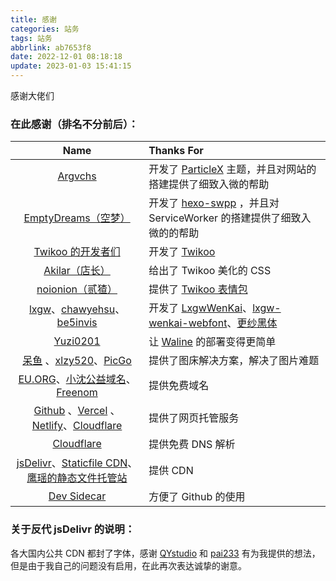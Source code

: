 ```yaml
---
title: 感谢
categories: 站务
tags: 站务
abbrlink: ab7653f8
date: 2022-12-01 08:18:18
update: 2023-01-03 15:41:15
---
```


感谢大佬们

<!-- more -->

### 在此感谢（排名不分前后）：
|Name|Thanks For|
|:-:|:----|
|[Argvchs](https://github.com/argvchs)|开发了 [ParticleX](https://github.com/argvchs/hexo-theme-particlex) 主题，并且对网站的搭建提供了细致入微的帮助|
|[EmptyDreams（空梦）](https://github.com/EmptyDreams/)|开发了 [hexo-swpp](https://github.com/EmptyDreams/hexo-swpp) ，并且对 ServiceWorker 的搭建提供了细致入微的的帮助|
|[Twikoo 的开发者们](https://github.com/imaegoo/twikoo/graphs/contributors)|开发了 [Twikoo](https://github.com/imaegoo/twikoo)|
|[Akilar（店长）](http://akilar.top/)|给出了 Twikoo 美化的 CSS|
|[noionion（贰猹）](https://github.com/2X-ercha)|提供了 [Twikoo 表情包](https://github.com/2X-ercha/Twikoo-Magic)|
|[lxgw](https://github.com/lxgw)、[chawyehsu](https://github.com/chawyehsu)、[be5invis](https://github.com/be5invis/)|开发了 [LxgwWenKai](https://github.com/lxgw/LxgwWenKai)、[lxgw-wenkai-webfont](https://github.com/chawyehsu/lxgw-wenkai-webfont)、[更纱黑体](https://github.com/be5invis/Sarasa-Gothic)|
|[Yuzi0201](https://github.com/Yuzi0201)|让 [Waline](https://github.com/walinejs/waline) 的部署变得更简单|
|[呆鱼](https://daiyu-233.top/) 、[xlzy520](https://github.com/xlzy520)、[PicGo](https://github.com/picgo)|提供了图床解决方案，解决了图片难题|
|[EU.ORG](https://nic.eu.org/)、[小沈公益域名](http://xszcd.top/)、[Freenom](https://www.freenom.com/)|提供免费域名|
|[Github](https://github.com/) 、[Vercel](https://vercel.com/) 、[Netlify](https://www.netlify.com/)、[Cloudflare](https://cloudflare.net/home/default.aspx)|提供了网页托管服务|
|[Cloudflare](https://cloudflare.net/home/default.aspx)|提供免费 DNS 解析|
|[jsDelivr](https://www.jsdelivr.com/)、[Staticfile CDN](http://www.staticfile.org/)、[鹰瑶的静态文件托管站](https://zzko.cn/)|提供 CDN|
|[Dev Sidecar](https://github.com/docmirror/dev-sidecar) |方便了 Github 的使用|

### 关于反代 jsDelivr 的说明：
各大国内公共 CDN 都封了字体，感谢 [QYstudio](https://www.qystu.cc/) 和 [pai233](https://blog.pai233.top/) 有为我提供的想法，但是由于我自己的问题没有启用，在此再次表达诚挚的谢意。